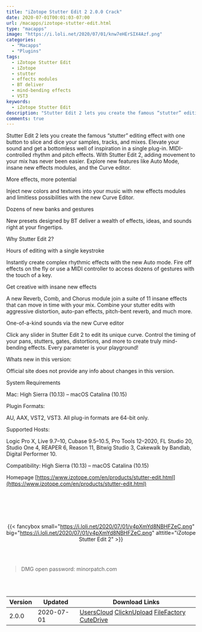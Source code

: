 ```yaml
---
title: "iZotope Stutter Edit 2 2.0.0 Crack"
date: 2020-07-01T00:01:03-07:00
url: /macapps/izotope-stutter-edit.html
type: "macapps"
image: "https://i.loli.net/2020/07/01/knw7eHErSIX4Azf.png"
categories:
  - "Macapps"
  - "Plugins"
tags:
  - iZotope Stutter Edit
  - iZotope
  - stutter
  - effects modules
  - BT deliver
  - mind-bending effects
  - VST3
keywords:
  - iZotope Stutter Edit
description: "Stutter Edit 2 lets you create the famous “stutter” editing effect with one button to slice and dice your samples, tracks, and mixes"
comments: true
---
```


Stutter Edit 2 lets you create the famous “stutter” editing effect with one button to slice and dice your samples, tracks, and mixes. Elevate your sound and get a bottomless well of inspiration in a single plug-in. MIDI-controlled rhythm and pitch effects. With Stutter Edit 2, adding movement to your mix has never been easier. Explore new features like Auto Mode, insane new effects modules, and the Curve editor.

More effects, more potential

Inject new colors and textures into your music with new effects modules and limitless possibilities with the new Curve Editor.

Dozens of new banks and gestures

New presets designed by BT deliver a wealth of effects, ideas, and sounds right at your fingertips.

Why Stutter Edit 2?

Hours of editing with a single keystroke

Instantly create complex rhythmic effects with the new Auto mode. Fire off effects on the fly or use a MIDI controller to access dozens of gestures with the touch of a key.

Get creative with insane new effects

A new Reverb, Comb, and Chorus module join a suite of 11 insane effects that can move in time with your mix. Combine your stutter edits with aggressive distortion, auto-pan effects, pitch-bent reverb, and much more.

One-of-a-kind sounds via the new Curve editor

Click any slider in Stutter Edit 2 to edit its unique curve. Control the timing of your pans, stutters, gates, distortions, and more to create truly mind-bending effects. Every parameter is your playground!

Whats new in this version:

Official site does not provide any info about changes in this version.

System Requirements

Mac: High Sierra (10.13) – macOS Catalina (10.15)

Plugin Formats:

AU, AAX, VST2, VST3. All plug-in formats are 64-bit only.

Supported Hosts:

Logic Pro X, Live 9.7–10, Cubase 9.5–10.5, Pro Tools 12–2020, FL Studio 20, Studio One 4, REAPER 6, Reason 11, Bitwig Studio 3, Cakewalk by Bandlab, Digital Performer 10.

Compatibility: High Sierra (10.13) – macOS Catalina (10.15)

Homepage [https://www.izotope.com/en/products/stutter-edit.html](https://www.izotope.com/en/products/stutter-edit.html)

<br/>
<br/>
<script async src="https://pagead2.googlesyndication.com/pagead/js/adsbygoogle.js"></script>
<ins class="adsbygoogle"
     style="display:block; text-align:center;"
     data-ad-layout="in-article"
     data-ad-format="fluid"
     data-ad-client="ca-pub-8746275014476192"
     data-ad-slot="5144997159"></ins>
<script>
     (adsbygoogle = window.adsbygoogle || []).push({});
</script>
<br/>
<br/>


<center>

{{< fancybox small="https://i.loli.net/2020/07/01/v4pXmYd8NBHFZeC.png" big="https://i.loli.net/2020/07/01/v4pXmYd8NBHFZeC.png" alttitle="iZotope Stutter Edit 2" >}}

</center>

<br/>
<br/>


> DMG open password: minorpatch.com

<br/>

<br/>
<div id="history_version" class="history_version">

| Version | Updated | Download Links |
| ---- | ---- | ---- |
| 2.0.0 | 2020-07-01 | [UsersCloud](https://ouo.io/GcUTrA)   [ClicknUpload](https://ouo.io/2oSjjB)   [FileFactory](https://ouo.io/p4giIN)   [CuteDrive](https://ouo.io/dA8wKc) |

</div>
